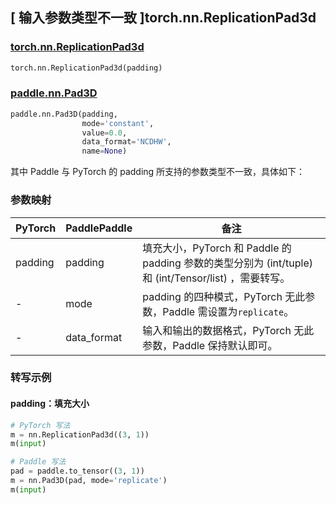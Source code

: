 ## [ 输入参数类型不一致 ]torch.nn.ReplicationPad3d
### [torch.nn.ReplicationPad3d](https://pytorch.org/docs/stable/generated/torch.nn.ReplicationPad3d.html?highlight=pad#torch.nn.ReplicationPad3d)

```python
torch.nn.ReplicationPad3d(padding)
```

### [paddle.nn.Pad3D](https://www.paddlepaddle.org.cn/documentation/docs/zh/develop/api/paddle/nn/Pad3D_cn.html#pad3d)

```python
paddle.nn.Pad3D(padding,
                mode='constant',
                value=0.0,
                data_format='NCDHW',
                name=None)
```

其中 Paddle 与 PyTorch 的 padding 所支持的参数类型不一致，具体如下：
### 参数映射
| PyTorch       | PaddlePaddle | 备注                                                   |
| ------------- | ------------ | ------------------------------------------------------ |
| padding       | padding      | 填充大小，PyTorch 和 Paddle 的 padding 参数的类型分别为 (int/tuple) 和 (int/Tensor/list) ，需要转写。  |
| -             | mode         | padding 的四种模式，PyTorch 无此参数，Paddle 需设置为`replicate`。  |
| -             | data_format  | 输入和输出的数据格式，PyTorch 无此参数，Paddle 保持默认即可。  |


### 转写示例
#### padding：填充大小
```python
# PyTorch 写法
m = nn.ReplicationPad3d((3, 1))
m(input)

# Paddle 写法
pad = paddle.to_tensor((3, 1))
m = nn.Pad3D(pad, mode='replicate')
m(input)
```
